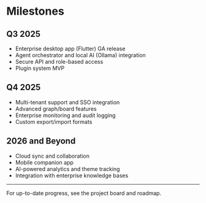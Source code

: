 # Milestones

## Q3 2025
- Enterprise desktop app (Flutter) GA release
- Agent orchestrator and local AI (Ollama) integration
- Secure API and role-based access
- Plugin system MVP

## Q4 2025
- Multi-tenant support and SSO integration
- Advanced graph/board features
- Enterprise monitoring and audit logging
- Custom export/import formats

## 2026 and Beyond
- Cloud sync and collaboration
- Mobile companion app
- AI-powered analytics and theme tracking
- Integration with enterprise knowledge bases

---

For up-to-date progress, see the project board and roadmap.
